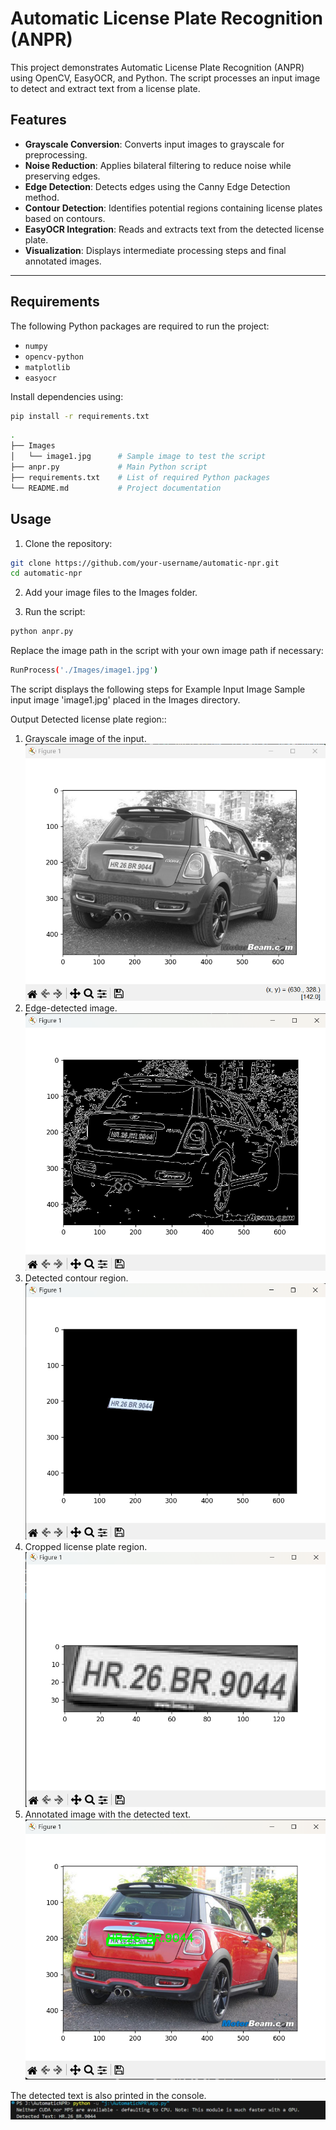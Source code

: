 # Automatic License Plate Recognition (ANPR)

This project demonstrates Automatic License Plate Recognition (ANPR) using OpenCV, EasyOCR, and Python. The script processes an input image to detect and extract text from a license plate.

## Features
- **Grayscale Conversion**: Converts input images to grayscale for preprocessing.
- **Noise Reduction**: Applies bilateral filtering to reduce noise while preserving edges.
- **Edge Detection**: Detects edges using the Canny Edge Detection method.
- **Contour Detection**: Identifies potential regions containing license plates based on contours.
- **EasyOCR Integration**: Reads and extracts text from the detected license plate.
- **Visualization**: Displays intermediate processing steps and final annotated images.

---

## Requirements

The following Python packages are required to run the project:
- `numpy`
- `opencv-python`
- `matplotlib`
- `easyocr`

Install dependencies using:
```bash
pip install -r requirements.txt
```

```bash
.
├── Images
│   └── image1.jpg      # Sample image to test the script
├── anpr.py             # Main Python script
├── requirements.txt    # List of required Python packages
└── README.md           # Project documentation
```

## Usage
1. Clone the repository:

```bash
git clone https://github.com/your-username/automatic-npr.git
cd automatic-npr
```

2. Add your image files to the Images folder.

3. Run the script:
```bash
python anpr.py
```
Replace the image path in the script with your own image path if necessary:
```bash
RunProcess('./Images/image1.jpg')
```


The script displays the following steps for Example Input Image
Sample input image 'image1.jpg' placed in the Images directory.

Output
Detected license plate region::

1. Grayscale image of the input.
![alt text](Output/output_01.png)
2. Edge-detected image.
![alt text](Output/output_02.png)
3. Detected contour region.
![alt text](Output/output_03.png)
4. Cropped license plate region.
![alt text](Output/output_04.png)
5. Annotated image with the detected text.
![alt text](Output/output_05.png)

The detected text is also printed in the console.
![alt text](Output/output_console.png)
